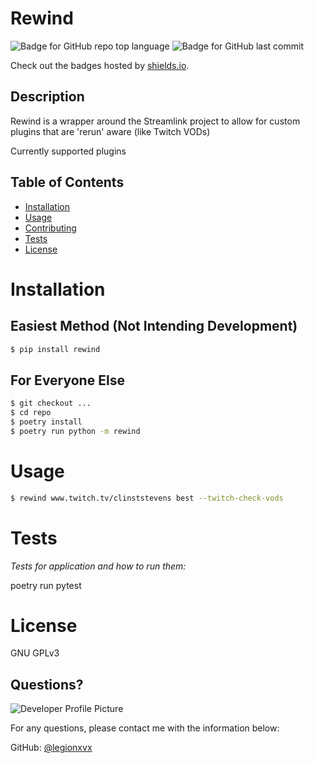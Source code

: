 # Rewind

![Badge for GitHub repo top language](https://img.shields.io/github/languages/top/legionxvx/rewind?style=flat&logo=appveyor) ![Badge for GitHub last commit](https://img.shields.io/github/last-commit/legionxvx/rewind?style=flat&logo=appveyor)

Check out the badges hosted by [shields.io](https://shields.io/).


## Description 

Rewind is a wrapper around the Streamlink project to allow for custom plugins that are 'rerun' aware (like Twitch VODs)

Currently supported plugins

## Table of Contents
* [Installation](#installation)
* [Usage](#usage)
* [Contributing](#contributing)
* [Tests](#tests)
* [License](#license)

# Installation

## Easiest Method (Not Intending Development)
```bash
$ pip install rewind
```

## For Everyone Else
```bash
$ git checkout ...
$ cd repo
$ poetry install
$ poetry run python -m rewind
```

# Usage

```bash
$ rewind www.twitch.tv/clinststevens best --twitch-check-vods
```

# Tests

*Tests for application and how to run them:*

poetry run pytest

# License

GNU GPLv3

## Questions?

![Developer Profile Picture](https://avatars.githubusercontent.com/u/38223208?v=4) 

For any questions, please contact me with the information below:

GitHub: [@legionxvx](https://api.github.com/users/legionxvx)